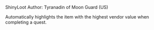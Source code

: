 ShinyLoot
Author: Tyranadin of Moon Guard (US)

Automatically highlights the item with the highest vendor value when completing a quest.